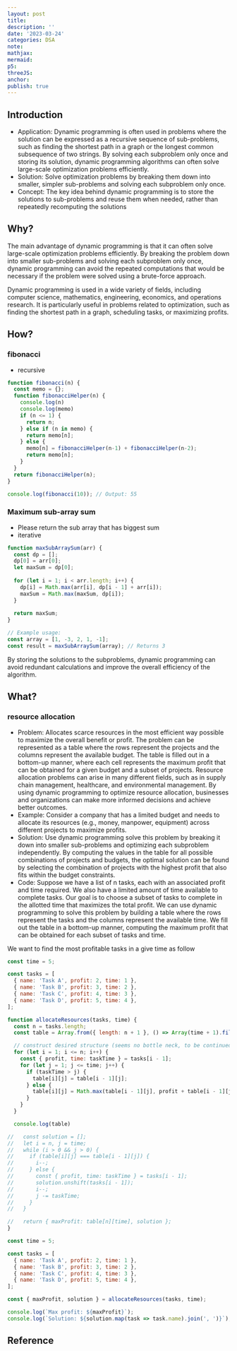 ```yaml
---
layout: post
title:
description: ''
date: '2023-03-24'
categories: DSA
note:
mathjax:
mermaid:
p5:
threeJS:
anchor:
publish: true
---
```


## Introduction

* Application: Dynamic programming is often used in problems where the solution can be expressed as a recursive sequence of sub-problems, such as finding the shortest path in a graph or the longest common subsequence of two strings. By solving each subproblem only once and storing its solution, dynamic programming algorithms can often solve large-scale optimization problems efficiently.
* Solution: Solve optimization problems by breaking them down into smaller, simpler sub-problems and solving each subproblem only once.
* Concept: The key idea behind dynamic programming is to store the solutions to sub-problems and reuse them when needed, rather than repeatedly recomputing the solutions

## Why?

The main advantage of dynamic programming is that it can often solve large-scale optimization problems efficiently. By breaking the problem down into smaller sub-problems and solving each subproblem only once, dynamic programming can avoid the repeated computations that would be necessary if the problem were solved using a brute-force approach.

Dynamic programming is used in a wide variety of fields, including computer science, mathematics, engineering, economics, and operations research. It is particularly useful in problems related to optimization, such as finding the shortest path in a graph, scheduling tasks, or maximizing profits.

## How?

### fibonacci

* recursive

```javascript
function fibonacci(n) {
  const memo = {};
  function fibonacciHelper(n) {
    console.log(n)
    console.log(memo)
    if (n <= 1) {
      return n;
    } else if (n in memo) {
      return memo[n];
    } else {
      memo[n] = fibonacciHelper(n-1) + fibonacciHelper(n-2);
      return memo[n];
    }
  }
  return fibonacciHelper(n);
}

console.log(fibonacci(10)); // Output: 55
```

### Maximum sub-array sum

* Please return the sub array that has biggest sum
* iterative

```javascript
function maxSubArraySum(arr) {
  const dp = [];
  dp[0] = arr[0];
  let maxSum = dp[0];
  
  for (let i = 1; i < arr.length; i++) {
    dp[i] = Math.max(arr[i], dp[i - 1] + arr[i]);
    maxSum = Math.max(maxSum, dp[i]);
  }
  
  return maxSum;
}

// Example usage:
const array = [1, -3, 2, 1, -1];
const result = maxSubArraySum(array); // Returns 3
```

By storing the solutions to the subproblems, dynamic programming can avoid redundant calculations and improve the overall efficiency of the algorithm.

## What?

### resource allocation

* Problem: Allocates scarce resources in the most efficient way possible to maximize the overall benefit or profit. The problem can be represented as a table where the rows represent the projects and the columns represent the available budget. The table is filled out in a bottom-up manner, where each cell represents the maximum profit that can be obtained for a given budget and a subset of projects. Resource allocation problems can arise in many different fields, such as in supply chain management, healthcare, and environmental management. By using dynamic programming to optimize resource allocation, businesses and organizations can make more informed decisions and achieve better outcomes.
* Example: Consider a company that has a limited budget and needs to allocate its resources (e.g., money, manpower, equipment) across different projects to maximize profits.
* Solution: Use dynamic programming solve this problem by breaking it down into smaller sub-problems and optimizing each subproblem independently. By computing the values in the table for all possible combinations of projects and budgets, the optimal solution can be found by selecting the combination of projects with the highest profit that also fits within the budget constraints.
* Code: Suppose we have a list of n tasks, each with an associated profit and time required. We also have a limited amount of time available to complete tasks. Our goal is to choose a subset of tasks to complete in the allotted time that maximizes the total profit. We can use dynamic programming to solve this problem by building a table where the rows represent the tasks and the columns represent the available time. We fill out the table in a bottom-up manner, computing the maximum profit that can be obtained for each subset of tasks and time.

We want to find the most profitable tasks in a give time as follow

```javascript
const time = 5;

const tasks = [
  { name: 'Task A', profit: 2, time: 1 },
  { name: 'Task B', profit: 3, time: 2 },
  { name: 'Task C', profit: 4, time: 3 },
  { name: 'Task D', profit: 5, time: 4 },
];
```

```javascript
function allocateResources(tasks, time) {
  const n = tasks.length;
  const table = Array.from({ length: n + 1 }, () => Array(time + 1).fill(0));

  // construct desired structure (seems no bottle neck, to be continued)
  for (let i = 1; i <= n; i++) {
    const { profit, time: taskTime } = tasks[i - 1];
    for (let j = 1; j <= time; j++) {
      if (taskTime > j) {
        table[i][j] = table[i - 1][j];
      } else {
        table[i][j] = Math.max(table[i - 1][j], profit + table[i - 1][j - taskTime]);
      }
    }
  }

  console.log(table)

//   const solution = [];
//   let i = n, j = time;
//   while (i > 0 && j > 0) {
//     if (table[i][j] === table[i - 1][j]) {
//       i--;
//     } else {
//       const { profit, time: taskTime } = tasks[i - 1];
//       solution.unshift(tasks[i - 1]);
//       i--;
//       j -= taskTime;
//     }
//   }

//   return { maxProfit: table[n][time], solution };
}

const time = 5;

const tasks = [
  { name: 'Task A', profit: 2, time: 1 },
  { name: 'Task B', profit: 3, time: 2 },
  { name: 'Task C', profit: 4, time: 3 },
  { name: 'Task D', profit: 5, time: 4 },
];

const { maxProfit, solution } = allocateResources(tasks, time);

console.log(`Max profit: ${maxProfit}`);
console.log(`Solution: ${solution.map(task => task.name).join(', ')}`);
```

## Reference
